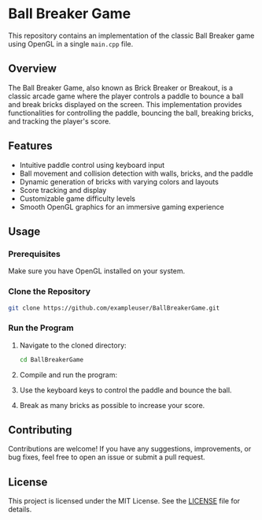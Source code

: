 # Ball Breaker Game

This repository contains an implementation of the classic Ball Breaker game using OpenGL in a single `main.cpp` file.

## Overview

The Ball Breaker Game, also known as Brick Breaker or Breakout, is a classic arcade game where the player controls a paddle to bounce a ball and break bricks displayed on the screen. This implementation provides functionalities for controlling the paddle, bouncing the ball, breaking bricks, and tracking the player's score.

## Features

- Intuitive paddle control using keyboard input
- Ball movement and collision detection with walls, bricks, and the paddle
- Dynamic generation of bricks with varying colors and layouts
- Score tracking and display
- Customizable game difficulty levels
- Smooth OpenGL graphics for an immersive gaming experience

## Usage

### Prerequisites

Make sure you have OpenGL installed on your system.

### Clone the Repository

```bash
git clone https://github.com/exampleuser/BallBreakerGame.git
```

### Run the Program

1. Navigate to the cloned directory:
   ```bash
   cd BallBreakerGame
   ```

2. Compile and run the program:
3. Use the keyboard keys to control the paddle and bounce the ball.
4. Break as many bricks as possible to increase your score.

## Contributing

Contributions are welcome! If you have any suggestions, improvements, or bug fixes, feel free to open an issue or submit a pull request.

## License

This project is licensed under the MIT License. See the [LICENSE](LICENSE) file for details.
